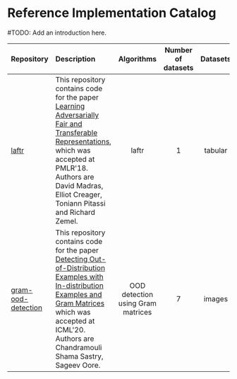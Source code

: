 # Reference Implementation Catalog

#TODO: Add an introduction here.

| Repository | Description | Algorithms  | Number of<br>datasets | Datasets  |
| :--------- | :---------- | :---------: | :--------------------:| :-------: |
| [laftr](https://github.com/VectorInstitute/gram-ood-detection) | This repository contains code for the paper [Learning Adversarially Fair and Transferable Representations](https://arxiv.org/abs/1802.06309), which was accepted at PMLR'18. <br> Authors are David Madras, Elliot Creager, Toniann Pitassi and Richard Zemel. | laftr | 1 | tabular |
| [gram-ood-detection](https://github.com/VectorInstitute/gram-ood-detection) | This repository contains code for the paper [Detecting Out-of-Distribution Examples with In-distribution Examples and Gram Matrices](http://proceedings.mlr.press/v119/sastry20a.html) which was accepted at ICML'20. <br> Authors are Chandramouli Shama Sastry, Sageev Oore. | OOD detection using Gram matrices | 7 | images |

